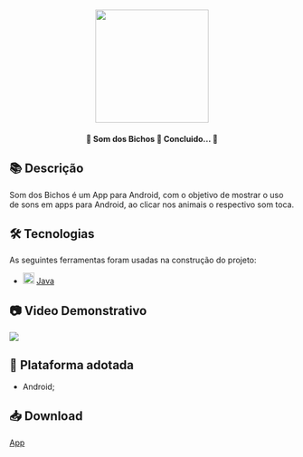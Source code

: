<h1 align="center">
   <img src="https://firebasestorage.googleapis.com/v0/b/apostas-e1af2.appspot.com/o/java%2Fsomdosbichos.png?alt=media&token=a1e0f35a-5093-4ef3-b01b-f4c26f08796c" width="200">
</h1>

<h4 align="center"> 
	🚧 Som dos Bichos 🚀 Concluido...  🚧
</h4>

## 📚 Descrição
Som dos Bichos é um App para Android, com o objetivo de mostrar o uso de sons em apps para Android, ao clicar nos animais o respectivo som toca.

## 🛠 Tecnologias

As seguintes ferramentas foram usadas na construção do projeto:

- <img src="https://cdn.jsdelivr.net/gh/devicons/devicon/icons/java/java-original.svg" height="20" width="20"/> [Java](https://www.java.com/pt-BR/)


## 📷 Video Demonstrativo
<div>
<a href="https://youtu.be/iQ09Y5rEzkw" target="_blank"><img src="https://img.shields.io/badge/YouTube-FF0000?style=for-the-badge&logo=youtube&logoColor=white" target="_blank"></a>
</div>

## 📱 Plataforma adotada

  - Android;

## 📥 Download
[App](https://drive.google.com/file/d/1R1FyUawPq4t80iX4_Jd4wcg0Q9l03hTk/view?usp=sharing)
